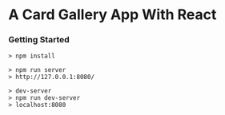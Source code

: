 # A Card Gallery App With React

### Getting Started

```
> npm install

> npm run server
> http://127.0.0.1:8080/

> dev-server
> npm run dev-server
> localhost:8080
```
